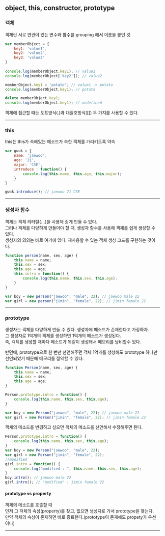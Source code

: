 ## object, this, constructor, prototype

### 객체

객체란 서로 연관이 있는 변수와 함수를 grouping 해서 이름을 붙인 것.

```JavaScript
var memberObject = {
    key1: 'value1',
    key2: 'value2',
    key3: 'value3'
}
 
console.log(memberObject.key1); // value1
console.log(memberObject['key2']); // value2

memberObject.key1 = 'potato'; // value1 -> potato
console.log(memberObject.key1); // potato

delete memberObject.key1;
console.log(memberObject.key1); // undefined    
```

객체에 접근할 때는 도트방식(.)과 대괄호방식([]) 두 가지를 사용할 수 있다.

* * *

### this

this는 this가 속해있는 메소드가 속한 객체를 가리키도록 약속

```JavaScript
var gwak = {
    name: 'jaewoo',
    age: '21',
    major: 'CSE',
    introduce : function() {
        console.log(this.name, this.age, this.major);
    }
}

gwak.introduce(); // jaewoo 21 CSE
```

* * *

### 생성자 함수

객체는 객체 리터럴{...}을 사용해 쉽게 만들 수 있다. <br>
그러나 객체를 다양하게 만들어야 할 때, 생성자 함수를 사용해 객체를 쉽게 생성할 수 있다. <br>
생성자의 의의는 바로 여기에 있다. 재사용할 수 있는 객체 생성 코드를 구현하는 것이다.

```JavaScript
function person(name, sex, age) {
    this.name = name;
    this.sex = sex;
    this.age = age;
    this.intro = function() {
        console.log(this.name, this.sex, this.age);
    }
}

var boy = new person("jaewoo", "male", 22); // jaewoo male 22
var girl = new person("jimin", "female", 22); // jimin female 22
```

* * *
### prototype

생성자는 객체를 다양하게 만들 수 있다. 생성자에 메소드가 존재한다고 가정하자. <br>
그 생성자로 1억개의 객체를 생성하면 1억개의 메소드가 생성된다. <br>
즉, 객체를 생성할 때마다 메소드가 똑같이 생성돼서 메모리를 낭비할수 있다.

반면에, prototype으로 한 번만 선언해주면 객체 1억개를 생성해도 prototype 하나만 선언되었기 때문에 메모리를 절약할 수 있다.

```JavaScript
function Person(name, sex, age) {
    this.name = name;
    this.sex = sex;
    this.age = age;
}

Person.prototype.intro = function() {
    console.log(this.name, this.sex, this.age);
}

var boy = new Person("jaewoo", "male", 22); // jaewoo male 22
var girl = new Person("jimin", "female", 22); // jimin female 22
```

객체의 메소드를 변경하고 싶으면 객체의 메소드를 선언해서 수정해주면 된다.


```JavaScript
Person.prototype.intro = function() {
    console.log(this.name, this.sex, this.age);
}
var boy = new Person("jaewoo", "male", 22); 
var girl = new Person("jimin", "female", 22); 
//modified
girl.intro = function() {
    console.log("modified : ", this.name, this.sex, this.age);
}
boy.intro(); // jaewoo male 22
girl.intro(); // "modified" : jimin female 22
```

#### prototype vs property

객체의 메소드를 호출할 때 <br>
먼저 그 객체의 속성(property)를 찾고, 없으면 생성자로 가서 prototype을 찾는다. <br>
만약 객체의 속성이 존재하면 바로 종료한다.(prototype이 존재해도 propety가 우선이다)

* * *
